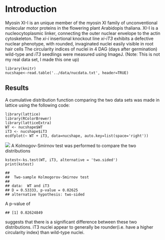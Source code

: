 Introduction
============

Myosin XI-I is an unique member of the myosin XI family of
unconventional molecular motor proteins in the flowering plant
Arabidopis thaliana. XI-I is a nucleocytoplasmic linker, connecting the
outer nuclear envelope to the actin cytoskeleton. The *xi-i* insertional
knockout line *xi-iT3* exhibits a defective nuclear phenotype, with
rounded, invaginated nuclei easily visible in root hair cells The
circularity indices of nuclei in 4 DAG (days after germination)
wild-type and *iT3* seedlings were measured using ImageJ. (Note: This is
not my real data set, I made this one up)

    library(knitr)
    nucshape<-read.table('../data/nucdata.txt', header=TRUE)

Results
-------

A cumulative distribution function comparing the two data sets was made
in lattice using the following code:

    library(lattice)
    library(RColorBrewer)
    library(latticeExtra)
    WT <- nucshape$WT
    iT3 <- nucshape$iT3
    ecdfplot(~ WT + iT3, data=nucshape, auto.key=list(space='right'))

![](Task_06_files/figure-markdown_strict/unnamed-chunk-2-1.png) A
Kolmogov-Smirnov test was performed to compare the two distributions

    kstest<-ks.test(WT, iT3, alternative = 'two.sided')
    print(kstest)

    ## 
    ##  Two-sample Kolmogorov-Smirnov test
    ## 
    ## data:  WT and iT3
    ## D = 0.53333, p-value = 0.02625
    ## alternative hypothesis: two-sided

A p-value of

    ## [1] 0.02624849

suggests that there is a significant difference between these two
distributions. iT3 nuclei appear to generally be rounder(i.e. have a
higher circularity index) than wild-type nuclei.
